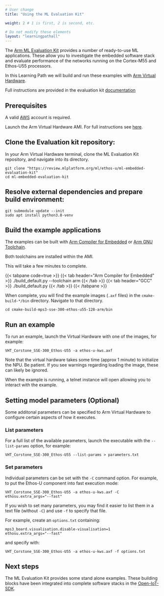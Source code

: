 ```yaml
---
# User change
title: "Using the ML Evaluation Kit"

weight: 2 # 1 is first, 2 is second, etc.

# Do not modify these elements
layout: "learningpathall"
---
```

The [Arm ML Evaluation Kit](https://review.mlplatform.org/plugins/gitiles/ml/ethos-u/ml-embedded-evaluation-kit) provides a number of ready-to-use ML applications. These allow you to investigate the embedded software stack and evaluate performance of the networks running on the Cortex-M55 and Ethos-U55 processors.

In this Learning Path we will build and run these examples with [Arm Virtual Hardware](https://www.arm.com/products/development-tools/simulation/virtual-hardware).

Full instructions are provided in the evaluation kit [documentation](https://review.mlplatform.org/plugins/gitiles/ml/ethos-u/ml-embedded-evaluation-kit/+/HEAD/docs/quick_start.md)

## Prerequisites

A valid [AWS](https://aws.amazon.com/) account is required.

Launch the Arm Virtual Hardware AMI. For full instructions see [here](/install-tools/avh#corstone).

## Clone the Evaluation kit repository:

In your Arm Virtual Hardware terminal, clone the ML Evaluation Kit repository, and navigate into its directory.
```console
git clone "https://review.mlplatform.org/ml/ethos-u/ml-embedded-evaluation-kit"
cd ml-embedded-evaluation-kit
```

## Resolve external dependencies and prepare build environment:
```console
git submodule update --init
sudo apt install python3.8-venv
```

## Build the example applications

The examples can be built with [Arm Compiler for Embedded](https://developer.arm.com/Tools%20and%20Software/Arm%20Compiler%20for%20Embedded) or [Arm GNU Toolchain](https://developer.arm.com/Tools%20and%20Software/GNU%20Toolchain).

Both toolchains are installed within the AMI.

This will take a few minutes to complete.

{{< tabpane code=true >}}
  {{< tab header="Arm Compiler for Embedded" >}}
./build_default.py --toolchain arm
{{< /tab >}}
  {{< tab header="GCC" >}}
./build_default.py
{{< /tab >}}
{{< /tabpane >}}

When complete, you will find the example images (`.axf` files) in the `cmake-build-*/bin` directory. Navigate to that directory.
```console
cd cmake-build-mps3-sse-300-ethos-u55-128-arm/bin
```
## Run an example
To run an example, launch the Virtual Hardware with one of the images, for example:
```console
VHT_Corstone_SSE-300_Ethos-U55 -a ethos-u-kws.axf
```
Note that the virtual hardware takes some time (approx 1 minute) to initialize the NPU. Be patient. If you see warnings regarding loading the image, these can likely be ignored.

When the example is running, a telnet instance will open allowing you to interact with the example.

## Setting model parameters (Optional)

Some additonal parameters can be specified to Arm Virtual Hardware to configure certain aspects of how it executes.

### List parameters

For a full list of the available parameters, launch the executable with the `--list-params` option, for example:
```console
VHT_Corstone_SSE-300_Ethos-U55 --list-params > parameters.txt
```
### Set parameters
Individual parameters can be set with the `-C` command option. For example, to put the Ethos-U component into fast execution mode:
```console
VHT_Corstone_SSE-300_Ethos-U55 -a ethos-u-kws.axf -C ethosu.extra_args="--fast"
```
If you wish to set many parameters, you may find it easier to list them in a text file (without `-C`) and use `-f` to specify that file.

For example, create an `options.txt` containing:
```console
mps3_board.visualisation.disable-visualisation=1
ethosu.extra_args="--fast"
```
and specify with:
```console
VHT_Corstone_SSE-300_Ethos-U55 -a ethos-u-kws.axf -f options.txt
```
## Next steps
The ML Evaluation Kit provides some stand alone examples. These building blocks have been integrated into complete software stacks in the [Open-IoT-SDK](https://github.com/ARM-software/open-iot-sdk).
